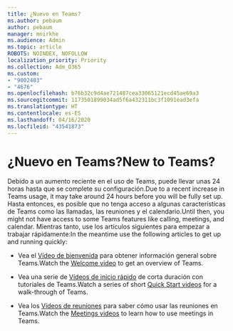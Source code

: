 ```yaml
---
title: ¿Nuevo en Teams?
ms.author: pebaum
author: pebaum
manager: mnirkhe
ms.audience: Admin
ms.topic: article
ROBOTS: NOINDEX, NOFOLLOW
localization_priority: Priority
ms.collection: Adm_O365
ms.custom:
- "9002403"
- "4676"
ms.openlocfilehash: b76b32c9d4ae721487cea33065121ecd45ae69a3
ms.sourcegitcommit: 1173501899034ad5f6a432311bc3f1091ead3efa
ms.translationtype: HT
ms.contentlocale: es-ES
ms.lasthandoff: 04/16/2020
ms.locfileid: "43541873"
---
```

# <a name="new-to-teams"></a><span data-ttu-id="c2f15-102">¿Nuevo en Teams?</span><span class="sxs-lookup"><span data-stu-id="c2f15-102">New to Teams?</span></span>

<span data-ttu-id="c2f15-103">Debido a un aumento reciente en el uso de Teams, puede llevar unas 24 horas hasta que se complete su configuración.</span><span class="sxs-lookup"><span data-stu-id="c2f15-103">Due to a recent increase in Teams usage, it may take around 24 hours before you will be fully set up.</span></span> <span data-ttu-id="c2f15-104">Hasta entonces, es posible que no tenga acceso a algunas características de Teams como las llamadas, las reuniones y el calendario.</span><span class="sxs-lookup"><span data-stu-id="c2f15-104">Until then, you might not have access to some Teams features like calling, meetings, and calendar.</span></span> <span data-ttu-id="c2f15-105">Mientras tanto, use los artículos siguientes para empezar a trabajar rápidamente:</span><span class="sxs-lookup"><span data-stu-id="c2f15-105">In the meantime use the following articles to get up and running quickly:</span></span> 

- <span data-ttu-id="c2f15-106">Vea el [Vídeo de bienvenida](https://support.office.com/article/welcome-to-microsoft-teams-b98d533f-118e-4bae-bf44-3df2470c2b12?wt.mc_id=otc_microsoft_teams&ui=en-US&rs=en-US&ad=US) para obtener información general sobre Teams.</span><span class="sxs-lookup"><span data-stu-id="c2f15-106">Watch the [Welcome video](https://support.office.com/article/welcome-to-microsoft-teams-b98d533f-118e-4bae-bf44-3df2470c2b12?wt.mc_id=otc_microsoft_teams&ui=en-US&rs=en-US&ad=US) to get an overview of Teams.</span></span>

- <span data-ttu-id="c2f15-107">Vea una serie de [Vídeos de inicio rápido](https://support.office.com/article/video-what-is-microsoft-teams-422bf3aa-9ae8-46f1-83a2-e65720e1a34d) de corta duración con tutoriales de Teams.</span><span class="sxs-lookup"><span data-stu-id="c2f15-107">Watch a series of short [Quick Start videos](https://support.office.com/article/video-what-is-microsoft-teams-422bf3aa-9ae8-46f1-83a2-e65720e1a34d) for a walk-through of Teams.</span></span>

- <span data-ttu-id="c2f15-108">Vea los [Vídeos de reuniones](https://support.office.com/article/join-a-teams-meeting-078e9868-f1aa-4414-8bb9-ee88e9236ee4) para saber cómo usar las reuniones en Teams.</span><span class="sxs-lookup"><span data-stu-id="c2f15-108">Watch the [Meetings videos](https://support.office.com/article/join-a-teams-meeting-078e9868-f1aa-4414-8bb9-ee88e9236ee4) to learn how to use meetings in Teams.</span></span>
